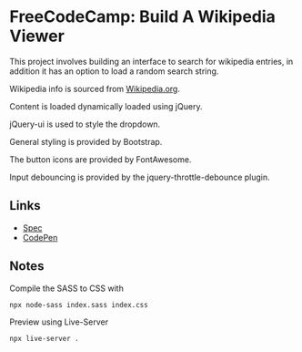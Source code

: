 # FreeCodeCamp: Build A Wikipedia Viewer

This project involves building an interface to search for wikipedia entries, in addition it has an option to load a random search string.

Wikipedia info is sourced from [Wikipedia.org][wikipedia].

Content is loaded dynamically loaded using jQuery.

jQuery-ui is used to style the dropdown.

General styling is provided by Bootstrap.

The button icons are provided by FontAwesome.

Input debouncing is provided by the jquery-throttle-debounce plugin.

## Links 

- [Spec][spec]
- [CodePen][codepen]

## Notes

Compile the SASS to CSS with

```bash
npx node-sass index.sass index.css
```

Preview using Live-Server

```bash
npx live-server .
```

[spec]: https://www.freecodecamp.org/challenges/build-a-wikipedia-viewer
[codepen]: https://codepen.io/evanplaice/full/ZvyNEV/
[wikipedia]: https://en.wikipedia.org
